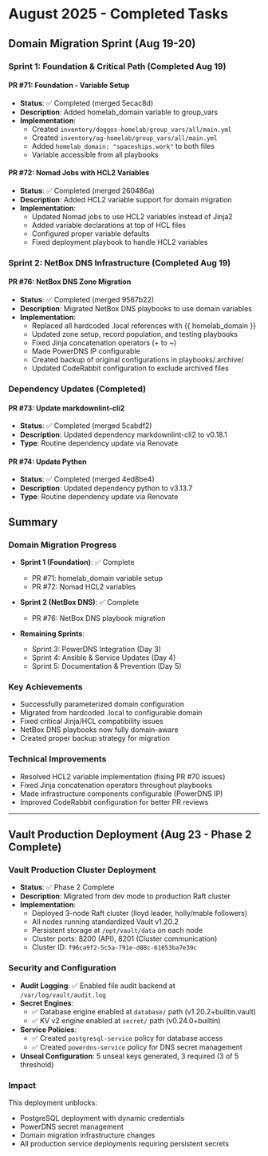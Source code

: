 # August 2025 - Completed Tasks

## Domain Migration Sprint (Aug 19-20)

### Sprint 1: Foundation & Critical Path (Completed Aug 19)

#### PR #71: Foundation - Variable Setup

- **Status**: ✅ Completed (merged 5ecac8d)
- **Description**: Added homelab_domain variable to group_vars
- **Implementation**:
  - Created `inventory/doggos-homelab/group_vars/all/main.yml`
  - Created `inventory/og-homelab/group_vars/all/main.yml`
  - Added `homelab_domain: "spaceships.work"` to both files
  - Variable accessible from all playbooks

#### PR #72: Nomad Jobs with HCL2 Variables

- **Status**: ✅ Completed (merged 260486a)
- **Description**: Added HCL2 variable support for domain migration
- **Implementation**:
  - Updated Nomad jobs to use HCL2 variables instead of Jinja2
  - Added variable declarations at top of HCL files
  - Configured proper variable defaults
  - Fixed deployment playbook to handle HCL2 variables

### Sprint 2: NetBox DNS Infrastructure (Completed Aug 19)

#### PR #76: NetBox DNS Zone Migration

- **Status**: ✅ Completed (merged 9567b22)
- **Description**: Migrated NetBox DNS playbooks to use domain variables
- **Implementation**:
  - Replaced all hardcoded .local references with {{ homelab_domain }}
  - Updated zone setup, record population, and testing playbooks
  - Fixed Jinja concatenation operators (+ to ~)
  - Made PowerDNS IP configurable
  - Created backup of original configurations in playbooks/.archive/
  - Updated CodeRabbit configuration to exclude archived files

### Dependency Updates (Completed)

#### PR #73: Update markdownlint-cli2

- **Status**: ✅ Completed (merged 5cabdf2)
- **Description**: Updated dependency markdownlint-cli2 to v0.18.1
- **Type**: Routine dependency update via Renovate

#### PR #74: Update Python

- **Status**: ✅ Completed (merged 4ed8be4)
- **Description**: Updated dependency python to v3.13.7
- **Type**: Routine dependency update via Renovate

## Summary

### Domain Migration Progress

- **Sprint 1 (Foundation)**: ✅ Complete
  - PR #71: homelab_domain variable setup
  - PR #72: Nomad HCL2 variables

- **Sprint 2 (NetBox DNS)**: ✅ Complete
  - PR #76: NetBox DNS playbook migration

- **Remaining Sprints**:
  - Sprint 3: PowerDNS Integration (Day 3)
  - Sprint 4: Ansible & Service Updates (Day 4)
  - Sprint 5: Documentation & Prevention (Day 5)

### Key Achievements

- Successfully parameterized domain configuration
- Migrated from hardcoded .local to configurable domain
- Fixed critical Jinja/HCL compatibility issues
- NetBox DNS playbooks now fully domain-aware
- Created proper backup strategy for migration

### Technical Improvements

- Resolved HCL2 variable implementation (fixing PR #70 issues)
- Fixed Jinja concatenation operators throughout playbooks
- Made infrastructure components configurable (PowerDNS IP)
- Improved CodeRabbit configuration for better PR reviews

---

## Vault Production Deployment (Aug 23 - Phase 2 Complete)

### Vault Production Cluster Deployment

- **Status**: ✅ Phase 2 Complete
- **Description**: Migrated from dev mode to production Raft cluster
- **Implementation**:
  - Deployed 3-node Raft cluster (lloyd leader, holly/mable followers)
  - All nodes running standardized Vault v1.20.2
  - Persistent storage at `/opt/vault/data` on each node
  - Cluster ports: 8200 (API), 8201 (Cluster communication)
  - Cluster ID: `f96ca9f2-5c5a-791e-d08c-61653ba7e39c`

### Security and Configuration

- **Audit Logging**: ✅ Enabled file audit backend at `/var/log/vault/audit.log`
- **Secret Engines**: 
  - ✅ Database engine enabled at `database/` path (v1.20.2+builtin.vault)
  - ✅ KV v2 engine enabled at `secret/` path (v0.24.0+builtin)
- **Service Policies**:
  - ✅ Created `postgresql-service` policy for database access
  - ✅ Created `powerdns-service` policy for DNS secret management
- **Unseal Configuration**: 5 unseal keys generated, 3 required (3 of 5 threshold)

### Impact

This deployment unblocks:
- PostgreSQL deployment with dynamic credentials
- PowerDNS secret management
- Domain migration infrastructure changes
- All production service deployments requiring persistent secrets
